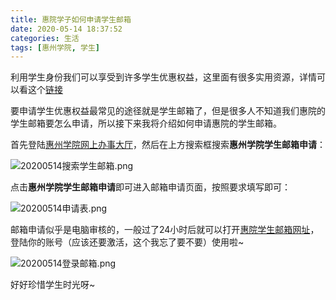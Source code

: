 ```yaml
---
title: 惠院学子如何申请学生邮箱
date: 2020-05-14 18:37:52
categories: 生活
tags: [惠州学院, 学生]
---
```


利用学生身份我们可以享受到许多学生优惠权益，这里面有很多实用资源，详情可以看这个[链接](https://github.com/ivmm/Student-resources)

要申请学生优惠权益最常见的途径就是学生邮箱了，但是很多人不知道我们惠院的学生邮箱要怎么申请，所以接下来我将介绍如何申请惠院的学生邮箱。

首先登陆[惠州学院网上办事大厅](https://ehall.hzu.edu.cn/new/index.html)，然后在上方搜索框搜索**惠州学院学生邮箱申请**：

![20200514搜索学生邮箱.png](https://i.loli.net/2020/05/14/sRr5SEvzUaVyWCi.png)

点击**惠州学院学生邮箱申请**即可进入邮箱申请页面，按照要求填写即可：

![20200514申请表.png](https://i.loli.net/2020/05/14/jhmlQCtxubgvPBD.png)

邮箱申请似乎是电脑审核的，一般过了24小时后就可以打开[惠院学生邮箱网址](http://mail.stu.hzu.edu.cn/coremail/)，登陆你的账号（应该还要激活，这个我忘了要不要）使用啦~

![20200514登录邮箱.png](https://i.loli.net/2020/05/14/1tmCQRnJTwsIvVe.png)

好好珍惜学生时光呀~